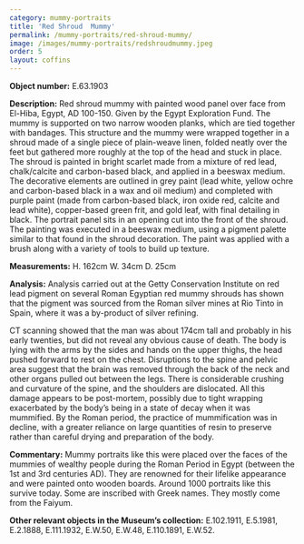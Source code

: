 ```yaml
---
category: mummy-portraits
title: 'Red Shroud  Mummy'
permalink: /mummy-portraits/red-shroud-mummy/
image: /images/mummy-portraits/redshroudmummy.jpeg
order: 5
layout: coffins
---
```


**Object number:** E.63.1903

**Description:** Red shroud mummy with painted wood panel over face from El-Hiba, Egypt, AD 100-150. Given by the Egypt Exploration Fund. The mummy is supported on two narrow wooden planks, which are tied together with bandages. This structure and the mummy were wrapped together in a shroud made of a single piece of plain-weave linen, folded neatly over the feet but gathered more roughly at the top of the head and stuck in place. The shroud is painted in bright scarlet made from a mixture of red lead, chalk/calcite and carbon-based black, and applied in a beeswax medium. The decorative elements are outlined in grey paint (lead white, yellow ochre and carbon-based black in a wax and oil medium) and completed with purple paint (made from carbon-based black, iron oxide red, calcite and lead white), copper-based green frit, and gold leaf, with final detailing in black. The portrait panel sits in an opening cut into the front of the shroud. The painting was executed in a beeswax medium, using a pigment palette similar to that found in the shroud decoration. The paint was applied with a brush along with a variety of tools to build up texture. 

**Measurements:** H. 162cm W. 34cm D. 25cm 

**Analysis:** Analysis carried out at the Getty Conservation Institute on red lead pigment on several Roman Egyptian red mummy shrouds has shown that the pigment was sourced from the Roman silver mines at Rio Tinto in Spain, where it was a by-product of silver refining. 

CT scanning showed that the man was about 174cm tall and probably in his early twenties, but did not reveal any obvious cause of death. The body is lying with the arms by the sides and hands on the upper thighs, the head pushed forward to rest on the chest. Disruptions to the spine and pelvic area suggest that the brain was removed through the back of the neck and other organs pulled out between the legs. There is considerable crushing and curvature of the spine, and the shoulders are dislocated. All this damage appears to be post-mortem, possibly due to tight wrapping exacerbated by the body’s being in a state of decay when it was mummified. By the Roman period, the practice of mummification was in decline, with a greater reliance on large quantities of resin to preserve rather than careful drying and preparation of the body. 

**Commentary:** Mummy portraits like this were placed over the faces of the mummies of wealthy people during the Roman Period in Egypt (between the 1st and 3rd centuries AD). They are renowned for their lifelike appearance and were painted onto wooden boards. Around 1000 portraits like this survive today. Some are inscribed with Greek names. They mostly come from the Faiyum. 

**Other relevant objects in the Museum’s collection:** E.102.1911, E.5.1981, E.2.1888, E.111.1932, E.W.50, E.W.48, E.110.1891, E.W.52. 
